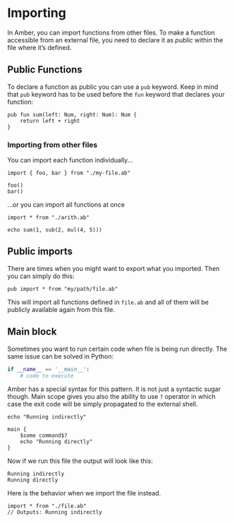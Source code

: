 # Importing

In Amber, you can import functions from other files. To make a function accessible from an external file, you need to declare it as _public_ within the file where it’s defined.

## Public Functions

To declare a function as public you can use a `pub` keyword. Keep in mind that `pub` keyword has to be used before the `fun` keyword that declares your function:

```ab
pub fun sum(left: Num, right: Num): Num {
	return left + right
}
```

### Importing from other files

You can import each function individually...

```ab
import { foo, bar } from "./my-file.ab"

foo()
bar()
```

...or you can import all functions at once

```ab
import * from "./arith.ab"

echo sum(1, sub(2, mul(4, 5)))
```

## Public imports

There are times when you might want to export what you imported. Then you can simply do this:

```ab
pub import * from "my/path/file.ab"
```

This will import all functions defined in `file.ab` and all of them will be publicly available again from this file.

## Main block

Sometimes you want to run certain code when file is being run directly. The same issue can be solved in Python:

```py
if __name__ == '__main__':
	# code to execute
```

Amber has a special syntax for this pattern. It is not just a syntactic sugar though. Main scope gives you also the ability to use `?` operator in which case the exit code will be simply propagated to the external shell.

```ab
echo "Running indirectly"

main {
	$some command$?
	echo "Running directly"
}
```

Now if we run this file the output will look like this:
```
Running indirectly
Running directly
```

Here is the behavior when we import the file instead.

```ab
import * from "./file.ab"
// Outputs: Running indirectly
```